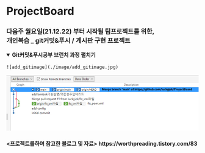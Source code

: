# ProjectBoard

<h3>다음주 월요일(21.12.22) 부터 시작될 팀프로젝트를 위한, <br>
개인복습 _ git커밋&푸시 / 게시판 구현 프로젝트</h3>

<details open>
  
  <summary> 
    <b>Git커밋&푸시공부 브런치 과정 펼치기</b>
  </summary>
  <div>
  
   
    ![add_gitimage](./image/add_gitimage.jpg)
  
  </div>
</details>




   ![add_gitimage](./image/add_gitimage.jpg)

















<h4>
<프로젝트를하며 참고한 블로그 및 자료>
https://worthpreading.tistory.com/83
</h4>
